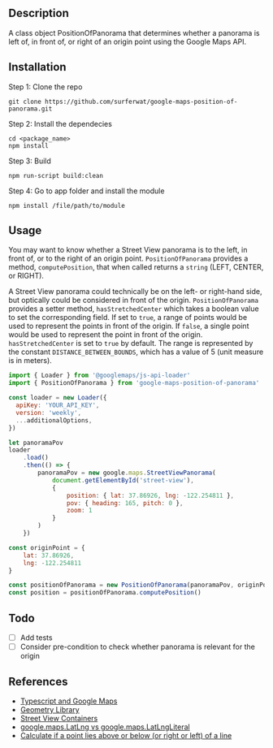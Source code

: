 ## Description

A class object PositionOfPanorama that determines whether a panorama is left of, in front of, or right of an origin point using the Google Maps API.

## Installation

Step 1: Clone the repo 

```
git clone https://github.com/surferwat/google-maps-position-of-panorama.git
```

Step 2: Install the dependecies

```
cd <package_name>
npm install
```

Step 3: Build 
```
npm run-script build:clean
```

Step 4: Go to app folder and install the module

```
npm install /file/path/to/module
```

## Usage

You may want to know whether a Street View panorama is to the left, in front of, or to the right of an origin point. 
`PositionOfPanorama` provides a method, `computePosition`, that when called returns a `string` (LEFT, CENTER, 
or RIGHT). 

A Street View panorama could technically be on the left- or right-hand side, but optically could be considered in front of the origin. `PositionOfPanorama` provides a setter method, `hasStretchedCenter` which takes a boolean value to set the
corresponding field. If set to `true`, a range of points would be used to represent the points in front of the origin. If `false`, a single point would be used to represent the point in front of the origin. `hasStretchedCenter` is set to `true` by default. The range is represented by the constant `DISTANCE_BETWEEN_BOUNDS`, which has a value of 5 (unit measure is in meters).

```javascript
import { Loader } from '@googlemaps/js-api-loader'
import { PositionOfPanorama } from 'google-maps-position-of-panorama'

const loader = new Loader({
  apiKey: 'YOUR_API_KEY',
  version: 'weekly',
  ...additionalOptions,
})

let panoramaPov
loader
    .load()
    .then(() => {
        panoramaPov = new google.maps.StreetViewPanorama(
            document.getElementById('street-view'),
            {
                position: { lat: 37.86926, lng: -122.254811 },
                pov: { heading: 165, pitch: 0 },
                zoom: 1
            }
        )
    })

const originPoint = { 
    lat: 37.86926, 
    lng: -122.254811
}

const positionOfPanorama = new PositionOfPanorama(panoramaPov, originPoint)
const position = positionOfPanorama.computePosition()
```

## Todo 

* [ ] Add tests
* [ ] Consider pre-condition to check whether panorama is relevant for the origin

## References

* [Typescript and Google Maps](https://developers.google.com/maps/documentation/javascript/using-typescript)
* [Geometry Library](https://developers.google.com/maps/documentation/javascript/reference/geometry)
* [Street View Containers](https://developers.google.com/maps/documentation/javascript/examples/streetview-embed#maps_streetview_embed-javascript)
* [google.maps.LatLng vs google.maps.LatLngLiteral](https://stackoverflow.com/questions/54545979/google-maps-latlng-vs-google-maps-latlngliteral)
* [Calculate if a point lies above or below (or right or left) of a line](https://math.stackexchange.com/questions/1435779/calculate-if-a-point-lies-above-or-below-or-right-to-left-of-a-line)